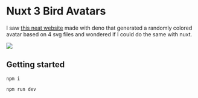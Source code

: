 # Nuxt 3 Bird Avatars

I saw [this neat website](https://deno-avatar.deno.dev/) made with deno that generated a randomly colored avatar based on 4 svg files and wondered if I could do the same with nuxt.

![](https://i.imgur.com/ZGs3shI.png)

## Getting started

```
npm i
```

```
npm run dev
```
